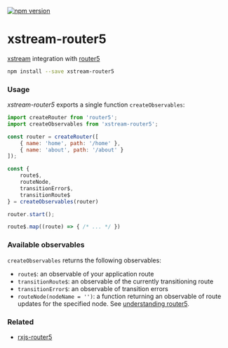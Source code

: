 [![npm version](https://badge.fury.io/js/xstream-router5.svg)](https://badge.fury.io/js/xstream-router5)

# xstream-router5

[xstream](http://staltz.com/xstream/) integration with [router5](http://router5.github.io)

```sh
npm install --save xstream-router5
```

### Usage

_xstream-router5_ exports a single function `createObservables`:

```js
import createRouter from 'router5';
import createObservables from 'xstream-router5';

const router = createRouter([
    { name: 'home', path: '/home' },
    { name: 'about', path: '/about' }
]);

const {
    route$,
    routeNode,
    transitionError$,
    transitionRoute$
} = createObservables(router)

router.start();

route$.map((route) => { /* ... */ })
```

### Available observables

`createObservables` returns the following observables:
- `route$`: an observable of your application route
- `transitionRoute$`: an observable of the currently transitioning route
- `transitionError$`: an observable of transition errors
- `routeNode(nodeName = '')`: a function returning an observable of route updates for the specified node. See [understanding router5](http://router5.github.io/docs/understanding-router5.html).

### Related

- [rxjs-router5](../rxjs-router5)
